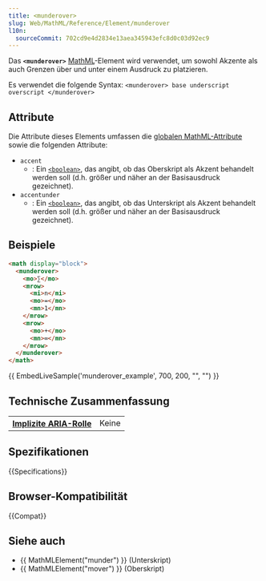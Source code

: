 ```yaml
---
title: <munderover>
slug: Web/MathML/Reference/Element/munderover
l10n:
  sourceCommit: 702cd9e4d2834e13aea345943efc8d0c03d92ec9
---
```


Das **`<munderover>`** [MathML](/de/docs/Web/MathML)-Element wird verwendet, um sowohl Akzente als auch Grenzen über und unter einem Ausdruck zu platzieren.

Es verwendet die folgende Syntax: `<munderover> base underscript overscript </munderover>`

## Attribute

Die Attribute dieses Elements umfassen die [globalen MathML-Attribute](/de/docs/Web/MathML/Reference/Global_attributes) sowie die folgenden Attribute:

- `accent`
  - : Ein [`<boolean>`](/de/docs/Web/MathML/Reference/Values#mathml-specific_types), das angibt, ob das Oberskript als Akzent behandelt werden soll (d.h. größer und näher an der Basisausdruck gezeichnet).
- `accentunder`
  - : Ein [`<boolean>`](/de/docs/Web/MathML/Reference/Values#mathml-specific_types), das angibt, ob das Unterskript als Akzent behandelt werden soll (d.h. größer und näher an der Basisausdruck gezeichnet).

## Beispiele

```html
<math display="block">
  <munderover>
    <mo>∑</mo>
    <mrow>
      <mi>n</mi>
      <mo>=</mo>
      <mn>1</mn>
    </mrow>
    <mrow>
      <mo>+</mo>
      <mn>∞</mn>
    </mrow>
  </munderover>
</math>
```

{{ EmbedLiveSample('munderover_example', 700, 200, "", "") }}

## Technische Zusammenfassung

<table class="properties">
  <tr>
    <th scope="row">
      <a href="/de/docs/Web/Accessibility/ARIA/Reference/Roles">Implizite ARIA-Rolle</a>
    </th>
    <td>
      Keine
    </td>
  </tr>
</table>

## Spezifikationen

{{Specifications}}

## Browser-Kompatibilität

{{Compat}}

## Siehe auch

- {{ MathMLElement("munder") }} (Unterskript)
- {{ MathMLElement("mover") }} (Oberskript)
